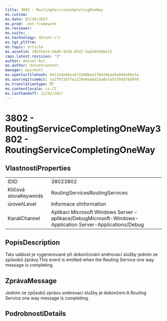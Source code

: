 ```yaml
---
title: 3802 - RoutingServiceCompletingOneWay
ms.custom: 
ms.date: 03/30/2017
ms.prod: .net-framework
ms.reviewer: 
ms.suite: 
ms.technology: dotnet-clr
ms.tgt_pltfrm: 
ms.topic: article
ms.assetid: 34bfe6c6-b6d0-4b38-854f-4ad245e90e15
caps.latest.revision: "3"
author: dotnet-bot
ms.author: dotnetcontent
manager: wpickett
ms.openlocfilehash: 841314ed4ec673249bae176419eae5e046e0befe
ms.sourcegitcommit: ce279f2d7fe2220e6ea0a25a8a7a5370ddf8d9f0
ms.translationtype: MT
ms.contentlocale: cs-CZ
ms.lasthandoff: 12/02/2017
---
```

# <a name="3802---routingservicecompletingoneway"></a><span data-ttu-id="bd08f-102">3802 - RoutingServiceCompletingOneWay</span><span class="sxs-lookup"><span data-stu-id="bd08f-102">3802 - RoutingServiceCompletingOneWay</span></span>
## <a name="properties"></a><span data-ttu-id="bd08f-103">Vlastnosti</span><span class="sxs-lookup"><span data-stu-id="bd08f-103">Properties</span></span>  
  
|||  
|-|-|  
|<span data-ttu-id="bd08f-104">ID</span><span class="sxs-lookup"><span data-stu-id="bd08f-104">ID</span></span>|<span data-ttu-id="bd08f-105">3802</span><span class="sxs-lookup"><span data-stu-id="bd08f-105">3802</span></span>|  
|<span data-ttu-id="bd08f-106">Klíčová slova</span><span class="sxs-lookup"><span data-stu-id="bd08f-106">Keywords</span></span>|<span data-ttu-id="bd08f-107">RoutingServices</span><span class="sxs-lookup"><span data-stu-id="bd08f-107">RoutingServices</span></span>|  
|<span data-ttu-id="bd08f-108">úroveň</span><span class="sxs-lookup"><span data-stu-id="bd08f-108">Level</span></span>|<span data-ttu-id="bd08f-109">Informace o</span><span class="sxs-lookup"><span data-stu-id="bd08f-109">Information</span></span>|  
|<span data-ttu-id="bd08f-110">Kanál</span><span class="sxs-lookup"><span data-stu-id="bd08f-110">Channel</span></span>|<span data-ttu-id="bd08f-111">Aplikaci Microsoft Windows Server – aplikace/Debug</span><span class="sxs-lookup"><span data-stu-id="bd08f-111">Microsoft-Windows-Application Server-Applications/Debug</span></span>|  
  
## <a name="description"></a><span data-ttu-id="bd08f-112">Popis</span><span class="sxs-lookup"><span data-stu-id="bd08f-112">Description</span></span>  
 <span data-ttu-id="bd08f-113">Tato událost je vygenerované při dokončování směrovací služby jedním ze způsobů zprávy.</span><span class="sxs-lookup"><span data-stu-id="bd08f-113">This event is emitted when the Routing Service one way message is completing.</span></span>  
  
## <a name="message"></a><span data-ttu-id="bd08f-114">Zpráva</span><span class="sxs-lookup"><span data-stu-id="bd08f-114">Message</span></span>  
 <span data-ttu-id="bd08f-115">Jedním ze způsobů zprávu směrovací služby je dokončení.</span><span class="sxs-lookup"><span data-stu-id="bd08f-115">A Routing Service one way message is completing.</span></span>  
  
## <a name="details"></a><span data-ttu-id="bd08f-116">Podrobnosti</span><span class="sxs-lookup"><span data-stu-id="bd08f-116">Details</span></span>
